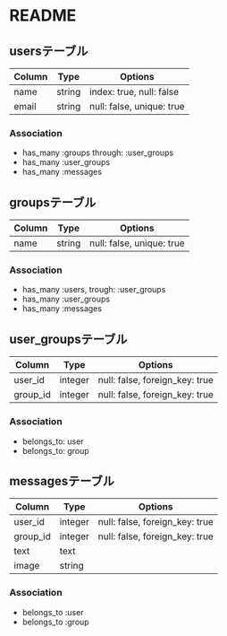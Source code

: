 # README

## usersテーブル
|Column|Type|Options|
|------|----|-------|
|name|string|index: true, null: false|
|email|string|null: false, unique: true|

### Association
- has_many :groups through: :user_groups
- has_many :user_groups
- has_many :messages



## groupsテーブル
|Column|Type|Options|
|------|----|-------|
|name|string|null: false, unique: true|

### Association
- has_many :users, trough: :user_groups
- has_many :user_groups
- has_many :messages



## user_groupsテーブル
|Column|Type|Options|
|------|----|-------|
|user_id|integer|null: false, foreign_key: true|
|group_id|integer|null: false, foreign_key: true|

### Association
- belongs_to: user
- belongs_to: group



## messagesテーブル
|Column|Type|Options|
|------|----|-------|
|user_id|integer|null: false, foreign_key: true|
|group_id|integer|null: false, foreign_key: true|
|text|text|
|image|string|

### Association
- belongs_to :user
- belongs_to :group
